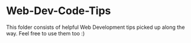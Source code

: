# Web-Dev-Code-Tips

This folder consists of helpful Web Development tips picked up along the way.
Feel free to use them too :)
